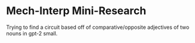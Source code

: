 # Mech-Interp Mini-Research
Trying to find a circuit based off of comparative/opposite adjectives of two nouns in gpt-2 small.
